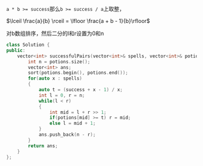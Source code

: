 `a * b >= success`那么`b >= success / a`上取整，

$\lceil \frac{a}{b} \rceil = \lfloor \frac{a + b - 1}{b}\rfloor$

对b数组排序，然后二分的l和r设置为0和n

```c++
class Solution {
public:
    vector<int> successfulPairs(vector<int>& spells, vector<int>& potions, long long success) {
        int n = potions.size();
        vector<int> ans;
        sort(potions.begin(), potions.end());
        for(auto x : spells)
        {
            auto t = (success + x - 1) / x;
            int l = 0, r = n;
            while(l < r)
            {
                int mid = l + r >> 1;
                if(potions[mid] >= t) r = mid;
                else l = mid + 1;
            }
            ans.push_back(n - r);
        }
        return ans;
    }
};
```

